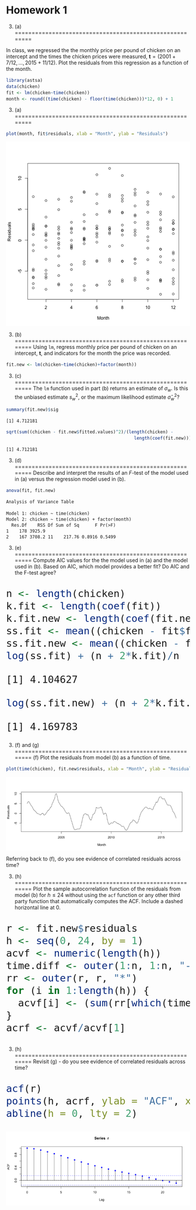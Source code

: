 Homework 1 
========================================================

3. (a)
========================================================

In class, we regressed the the monthly price per pound of chicken on an intercept and the times the chicken prices were measured, $\boldsymbol t = \left(2001 + 7/12, \dots, 2015 + 11/12 \right)$. Plot the residuals from this regression as a function of the month. 


```r
library(astsa)
data(chicken)
fit <- lm(chicken~time(chicken))
month <- round((time(chicken) - floor(time(chicken)))*12, 0) + 1
```


3. (a)
========================================================


```r
plot(month, fit$residuals, xlab = "Month", ylab = "Residuals")
```

<img src="slides_3-figure/unnamed-chunk-2-1.png" title="plot of chunk unnamed-chunk-2" alt="plot of chunk unnamed-chunk-2" style="display: block; margin: auto;" />


3. (b)
========================================================
Using `lm`, regress monthly price per pound of chicken on an intercept, $\boldsymbol t$, and indicators for the month the price was recorded. 


```r
fit.new <- lm(chicken~time(chicken)+factor(month))
```


3. (c)
========================================================
The `lm` function used in part (b) returns an estimate of $\sigma_w$. Is this the unbiased estimate $s^2_w$, or the maximum likelihood estimate $\hat{\sigma}^2_w$?


```r
summary(fit.new)$sig
```

```
[1] 4.712181
```

```r
sqrt(sum((chicken - fit.new$fitted.values)^2)/(length(chicken) - 
                                                 length(coef(fit.new))))
```

```
[1] 4.712181
```

3. (d)
========================================================
Describe and interpret the results of an $F$-test of the model used in (a) versus the regression model used in (b).  


```r
anova(fit, fit.new)
```

```
Analysis of Variance Table

Model 1: chicken ~ time(chicken)
Model 2: chicken ~ time(chicken) + factor(month)
  Res.Df    RSS Df Sum of Sq      F Pr(>F)
1    178 3925.9                           
2    167 3708.2 11    217.76 0.8916 0.5499
```


3. (e)
========================================================
Compute AIC values for the the model used in (a) and the model used in (b). Based on AIC, which model provides a better fit? Do AIC and the F-test agree?

<font size=6>

```r
n <- length(chicken)
k.fit <- length(coef(fit))
k.fit.new <- length(coef(fit.new))
ss.fit <- mean((chicken - fit$fitted.values)^2)
ss.fit.new <- mean((chicken - fit.new$fitted.values)^2)
log(ss.fit) + (n + 2*k.fit)/n
```

```
[1] 4.104627
```

```r
log(ss.fit.new) + (n + 2*k.fit.new)/n
```

```
[1] 4.169783
```
</font>

3. (f) and (g)
========================================================
(f) Plot the residuals from model (b) as a function of time.


```r
plot(time(chicken), fit.new$residuals, xlab = "Month", ylab = "Residuals", type = "l")
```

<img src="slides_3-figure/unnamed-chunk-7-1.png" title="plot of chunk unnamed-chunk-7" alt="plot of chunk unnamed-chunk-7" style="display: block; margin: auto;" />

Referring back to (f), do you see evidence of correlated residuals across time?


3. (h)
========================================================
Plot the sample autocorrelation function of the residuals from model (b) for $h\leq 24$ without using the `acf` function or any other third party function that automatically computes the ACF. Include a dashed horizontal line at $0$. 

<font size=6>

```r
r <- fit.new$residuals
h <- seq(0, 24, by = 1)
acvf <- numeric(length(h))
time.diff <- outer(1:n, 1:n, "-")
rr <- outer(r, r, "*")
for (i in 1:length(h)) {
  acvf[i] <- (sum(rr[which(time.diff == h[i])]))/n
}
acrf <- acvf/acvf[1]
```
</font>

3. (h)
========================================================
Revisit (g) - do you see evidence of correlated residuals across time?
<font size=6>

```r
acf(r)
points(h, acrf, ylab = "ACF", xlab = "Lag", pch = 16, col = "blue")
abline(h = 0, lty = 2)
```

<img src="slides_3-figure/unnamed-chunk-9-1.png" title="plot of chunk unnamed-chunk-9" alt="plot of chunk unnamed-chunk-9" style="display: block; margin: auto;" />
</font>
